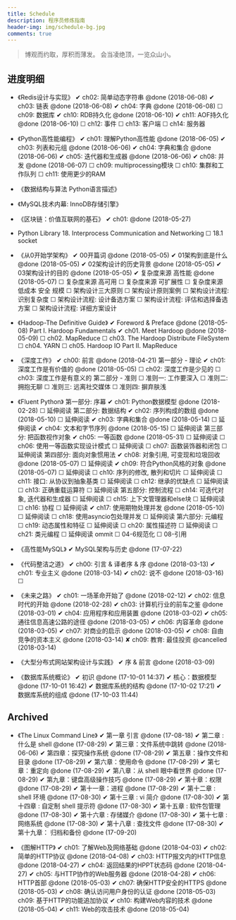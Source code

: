 ```yaml
---
title: Schedule
description: 程序员修炼指南
header-img: img/schedule-bg.jpg
comments: true
---
```


> 博观而约取，厚积而薄发。
会当凌绝顶，一览众山小。


## 进度明细

- 《Redis设计与实现》
    ✔ ch02: 简单动态字符串 @done (2018-06-08)
    ✔ ch03: 链表 @done (2018-06-08)
    ✔ ch04: 字典 @done (2018-06-08)
    ☐ ch09: 数据库
    ✔ ch10: RDB持久化 @done (2018-06-10)
    ✔ ch11: AOF持久化 @done (2018-06-10)
    ☐ ch12: 事件
    ☐ ch13: 客户端
    ☐ ch14: 服务器


- 《Python高性能编程》
    ✔ ch01: 理解Python高性能 @done (2018-06-05)
    ✔ ch03: 列表和元组 @done (2018-06-06)
    ✔ ch04: 字典和集合 @done (2018-06-06)
    ✔ ch05: 迭代器和生成器 @done (2018-06-06)
    ✔ ch08: 并发 @done (2018-06-07)
    ☐ ch09: multiprocessing模块
    ☐ ch10: 集群和工作队列
    ☐ ch11: 使用更少的RAM

- 《数据结构与算法 Python语言描述》

- 《MySQL技术内幕: InnoDB存储引擎》

- 《区块链：价值互联网的基石》
    ✔ ch01:  @done (2018-05-27)

- Python Library
    18. Interprocess Communication and Networking
    ☐ 18.1 socket

- 《从0开始学架构》
    ✔ 00开篇词 @done (2018-05-05)
    ✔ 01架构到底是什么 @done (2018-05-05)
    ✔ 02架构设计的历史背景 @done (2018-05-05)
    ✔ 03架构设计的目的 @done (2018-05-05)
    ✔ 复杂度来源 高性能 @done (2018-05-07)
    ☐ 复杂度来源 高可用
    ☐ 复杂度来源 可扩展性
    ☐ 复杂度来源 低成本 安全 规模
    ☐ 架构设计三大原则
    ☐ 架构设计原则案例
    ☐ 架构设计流程: 识别复杂度
    ☐ 架构设计流程: 设计备选方案
    ☐ 架构设计流程: 评估和选择备选方案
    ☐ 架构设计流程: 详细方案设计


- 《Hadoop-The Definitive Guide》
    ✔ Foreword & Preface @done (2018-05-08)
    Part I. Hardoop Fundamentals
    ✔ ch01. Meet Hardoop @done (2018-05-09)
    ☐ ch02. MapReduce
    ☐ ch03. The Hardoop Distribute FileSystem
    ☐ ch04. YARN
    ☐ ch05. Hardoop IO
    Part II. MapReduce


- 《深度工作》
    ✔ ch00: 前言 @done (2018-04-21)
    第一部分 - 理论
    ✔ ch01: 深度工作是有价值的 @done (2018-05-05)
    ☐ ch02: 深度工作是少见的
    ☐ ch03: 深度工作是有意义的
    第二部分 - 准则
    ☐ 准则一: 工作要深入
    ☐ 准则二: 拥抱无聊
    ☐ 准则三: 远离社交媒体
    ☐ 准则四: 摒弃肤浅


- 《Fluent Python》
    第一部分: 序幕
    ✔ ch01: Python数据模型 @done (2018-02-28)
    ☐ 延伸阅读
    第二部分: 数据结构
    ✔ ch02: 序列构成的数组 @done (2018-05-10)
    ☐ 延伸阅读
    ✔ ch03: 字典和集合 @done (2018-05-14)
    ☐ 延伸阅读
    ✔ ch04: 文本和字节序列 @done (2018-05-15)
    ☐ 延伸阅读
    第三部分: 把函数视作对象
    ✔ ch05: 一等函数 @done (2018-05-31)
    ☐ 延伸阅读
    ☐ ch06: 使用一等函数实现设计模式
    ☐ 延伸阅读
    ☐ ch07: 函数装饰器和闭包
    ☐ 延伸阅读
    第四部分: 面向对象惯用法
    ✔ ch08: 对象引用, 可变现和垃圾回收 @done (2018-05-07)
    ☐ 延伸阅读
    ✔ ch09: 符合Python风格的对象 @done (2018-05-07)
    ☐ 延伸阅读
    ☐ ch10: 序列的修改, 散列和切片
    ☐ 延伸阅读
    ☐ ch11: 接口: 从协议到抽象基类
    ☐ 延伸阅读
    ☐ ch12: 继承的优缺点
    ☐ 延伸阅读
    ☐ ch13: 正确重载运算符
    ☐ 延伸阅读
    第五部分: 控制流程
    ☐ ch14: 可迭代对象, 迭代器和生成器
    ☐ 延伸阅读
    ☐ ch15: 上下文管理器和else块
    ☐ 延伸阅读
    ☐ ch16: 协程
    ☐ 延伸阅读
    ✔ ch17: 使用期物处理并发 @done (2018-05-10)
    ☐ 延伸阅读
    ☐ ch18: 使用asyncio包处理并发
    ☐ 延伸阅读
    第六部分: 元编程
    ☐ ch19: 动态属性和特征
    ☐ 延伸阅读
    ☐ ch20: 属性描述符
    ☐ 延伸阅读
    ☐ ch21: 类元编程
    ☐ 延伸阅读
    ommit
    ☐ 04-6规范化
    ☐ 08-引用



- 《高性能MySQL》
    ✔ MySQL架构与历史 @done (17-07-22)



- 《代码整洁之道》
    ✔ ch00: 引言 & 译者序 & 序 @done (2018-03-13)
    ✔ ch01: 专业主义 @done (2018-03-14)
    ✔ ch02: 说不 @done (2018-03-16)
    ☐ 


- 《未来之路》
    ✔ ch01: 一场革命开始了 @done (2018-02-12)
    ✔ ch02: 信息时代的开始 @done (2018-02-28)
    ✔ ch03: 计算机行业的前车之鉴 @done (2018-03-01)
    ✔ ch04: 应用程序和应用装置 @done (2018-03-02)
    ✔ ch05: 通往信息高速公路的途径 @done (2018-03-05)
    ✔ ch06: 内容革命 @done (2018-03-05)
    ✔ ch07: 对商业的启示 @done (2018-03-05)
    ✔ ch08: 自由竞争的资本主义 @done (2018-03-14)
    ✘ ch09: 教育: 最佳投资 @cancelled (2018-03-14)


- 《大型分布式网站架构设计与实践》
    ✔ 序 & 前言 @done (2018-03-09)


- 《数据库系统概论》
    ✔ 初识 @done (17-10-01 14:37)
    ✔ 核心：数据模型 @done (17-10-01 16:42)
    ✔ 数据库系统的结构 @done (17-10-02 17:21)
    ✔ 数据库系统的组成 @done (17-10-03 11:44)

## Archived

- 《The Linux Command Line》
    ✔ 第一章 引言 @done (17-08-18)
    ✔ 第二章 : 什么是 shell @done (17-08-29)
    ✔ 第三章：文件系统中跳转 @done (2018-06-06)
    ✔ 第四章：探究操作系统 @done (17-08-29)
    ✔ 第五章：操作文件和目录 @done (17-08-29)
    ✔ 第六章：使用命令 @done (17-08-29)
    ✔ 第七章：重定向 @done (17-08-29)
    ✔ 第八章：从 shell 眼中看世界 @done (17-08-29)
    ✔ 第九章：键盘高级操作技巧 @done (17-08-29)
    ✔ 第十章：权限 @done (17-08-29)
    ✔ 第十一章：进程 @done (17-08-29)
    ✔ 第十二章 : shell 环境 @done (17-08-30)
    ✔ 第十三章 : vi 简介 @done (17-08-30)
    ✔ 第十四章 : 自定制 shell 提示符 @done (17-08-30)
    ✔ 第十五章 : 软件包管理 @done (17-08-30)
    ✔ 第十六章 : 存储媒介 @done (17-08-30)
    ✔ 第十七章 : 网络系统 @done (17-08-30)
    ✔ 第十八章 : 查找文件 @done (17-08-30)
    ✔ 第十九章： 归档和备份 @done (17-09-20)

- 《图解HTTP》
    ✔ ch01: 了解Web及网络基础 @done (2018-04-03)
    ✔ ch02: 简单的HTTP协议 @done (2018-04-08)
    ✔ ch03: HTTP报文内的HTTP信息 @done (2018-04-27)
    ✔ ch04: 返回结果的HPPT状态码 @done (2018-04-27)
    ✔ ch05: 与HTTP协作的Web服务器 @done (2018-04-28)
    ✔ ch06: HTTP首部 @done (2018-05-03)
    ✔ ch07: 确保HTTP安全的HTTPS @done (2018-05-03)
    ✔ ch08: 确认访问用户身份的认证 @done (2018-05-03)
    ch09: 基于HTTP的功能追加协议
    ✔ ch10: 构建Web内容的技术 @done (2018-05-04)
    ✔ ch11: Web的攻击技术 @done (2018-05-04)
